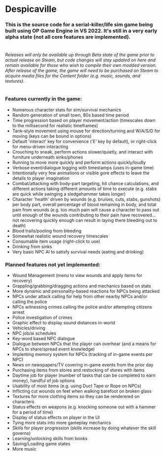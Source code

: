 # Despicaville
### This is the source code for a serial-killer/life sim game being built using OP Game Engine in VS 2022. It's still in a very early alpha state (not all core features are implemented).
# 
###### Releases will only be available up through Beta state of the game prior to actual release on Steam, but code changes will stay updated on here and remain available for those who wish to compile their own modded version. After release of the game, the game will need to be purchased on Steam to acquire media files for the Content folder (e.g. music, sounds, and textures).
# 
### Features currently in the game:
- Numerous character stats for sim/survival mechanics
- Random generation of small town, 80s based time period
- Time progression based on player movement/action (timescales down to the millisecond for realistic timeframes)
- Tank-style movement using mouse for direction/turning and W/A/S/D for moving (keys can be bound in options)
- Default 'interact' key for convenience ('E' key by default), or right-click for menu-driven interacting
- Crouching to sneak, perform actions slower/quietly, and interact with furniture underneath sinks/phones
- Running to move more quickly and perform actions quickly/loudly
- Verbose event/dialogue logging with timestamps (uses in-game time)
- Intentionally very few animations or visible gore effects to leave the details to player imagination
- Combat/attacking with body-part targeting, hit chance calculations, and different actions taking different amounts of time to execute (e.g. stabs are quick while swinging a sledgehammer takes longer)
- Character 'health' driven by wounds (e.g. bruises, cuts, stabs, gunshots) per body part, overall percentage of blood remaining in body, and total pain from wounds (e.g. too much pain will cause a character to pass out until enough of the wounds contributing to their pain have recovered... not recovering quickly enough can result in laying there bleeding out to death)
- Blood trails/pooling from bleeding
- Somewhat realistic wound recovery timescales
- Consumable item usage (right-click to use)
- Drinking from sinks
- Very basic NPC AI to satisfy survival needs (eating and drinking)
  
### Planned features not yet implemented:
- Wound Management (menu to view wounds and apply items for recovery)
- Grappling/grabbing/dragging actions and mechanics based on stats
- More dynamic and personality-based reactions for NPCs being attacked
- NPCs under attack calling for help from other nearby NPCs and/or calling the police
- NPCs witnessing crimes calling the police and/or attempting citizens arrest
- Police investigation of crimes
- Graphic effect to display sound distances in-world
- Vehicles/driving
- NPC job/ai schedules
- Key-word based NPC dialogue
- Dialogue between NPCs that the player can overhear (and a means for NPCs to share/spread event knowledge)
- Implenting memory system for NPCs (tracking of in-game events per NPC)
- News on newspapers/TV covering in-game events from the prior day
- Purchasing items from stores and restocking of stores with items
- Daytime job for player (number of tasks that can be completed to earn money), handful of job options
- Usability of most items (e.g. using Duct Tape or Rope on NPCs)
- Inflicting cut wounds on feet when walking barefoot on broken glass
- Textures for more clothing items so they can be renderered on characters
- Status effects on weapons (e.g. knocking someone out with a hammer for a period of time)
- Display of status effects on player in the UI
- Tying more stats into more gameplay mechanics
- Skills for player progression (skills increase by doing whatever the skill governs)
- Learning/unlocking skills from books
- Saving/Loading game states
- More music
